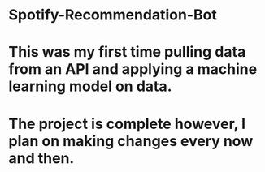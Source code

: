 # Spotify-Recommendation-Bot

# This was my first time pulling data from an API and applying a machine learning model on data.

# The project is complete however, I plan on making changes every now and then. 
